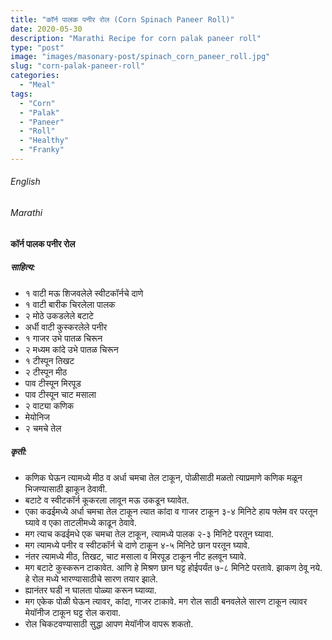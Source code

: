 ```yaml
---
title: "कॉर्न पालक पनीर रोल (Corn Spinach Paneer Roll)"
date: 2020-05-30
description: "Marathi Recipe for corn palak paneer roll"
type: "post"
image: "images/masonary-post/spinach_corn_paneer_roll.jpg"
slug: "corn-palak-paneer-roll"
categories: 
  - "Meal"
tags:
  - "Corn"
  - "Palak"
  - "Paneer"
  - "Roll"
  - "Healthy"
  - "Franky"
---
```


###### English






###### Marathi


#### कॉर्न पालक पनीर रोल



##### साहित्य:
- १ वाटी मऊ शिजवलेले स्वीटकॉर्नचे दाणे 
- १ वाटी बारीक चिरलेला पालक 
- २ मोठे उकडलेले बटाटे 
- अर्धी वाटी कुस्करलेले पनीर 
- १ गाजर उभे पातळ चिरून 
- २ मध्यम कांदे उभे पातळ चिरून 
- १ टीस्पून तिखट 
- २ टीस्पून मीठ 
- पाव टीस्पून मिरपूड 
- पाव टीस्पून चाट मसाला 
- २ वाट्या कणिक 
- मेयोनिज 
- २ चमचे तेल  

##### कृती: 


- कणिक घेऊन त्यामध्ये मीठ व अर्धा चमचा तेल टाकून, पोळीसाठी मळतो त्याप्रमाणे कणिक मळून भिजण्यासाठी झाकून ठेवावी. 
- बटाटे व स्वीटकॉर्न कूकरला लावून मऊ उकडून घ्यावेत. 
- एका कढईमध्ये अर्धा चमचा तेल टाकून त्यात कांदा व गाजर टाकून ३-४ मिनिटे हाय फ्लेम वर परतून घ्यावे व एका ताटलीमध्ये काढून ठेवावे. 
- मग त्याच कढईमधे एक चमचा तेल टाकून, त्यामध्ये पालक २-३ मिनिटे परतून घ्यावा. 
- मग त्यामध्ये पनीर व स्वीटकॉर्न चे दाणे टाकून ४-५ मिनिटे छान परतून घ्यावे. 
- नंतर त्यामध्ये मीठ, तिखट, चाट मसाला व मिरपूड टाकून नीट हलवून घ्यावे. 
- मग बटाटे कुस्करून टाकावेत. आणि हे मिश्रण छान घट्ट होईपर्यंत ७-८ मिनिटे परतावे. झाकण ठेवू नये. हे रोल मध्ये भारण्यासाठीचे सारण तयार झाले. 
- ह्यानंतर घडी न घालता पोळ्या करून घ्याव्या. 
- मग एकेक पोळी घेऊन त्यावर, कांदा, गाजर टाकावे. मग रोल साठी बनवलेले सारण टाकून त्यावर मेयॉनीज टाकून घट्ट रोल करावा. 
- रोल चिकटवण्यासाठी सुद्धा आपण मेयॉनीज वापरू शकतो. 
